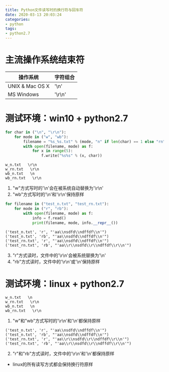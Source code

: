 ```yaml
---
title: Python文件读写时的换行符与回车符
date: 2020-03-13 20:03:24
categories:
- python
tags:
- python2.7
---
```



# 主流操作系统结束符

| 操作系统        | 字符组合 |
| --------------- | -------- |
| UNIX & Mac OS X | '\n'     |
| MS Windows      | '\r\n'   |

# 测试环境：win10 + python2.7

```python
for char in ("\n", "\r\n"):
    for mode in ("w", "wb"):
        filename = "%s_%s.txt" % (mode, "n" if len(char) == 1 else "rn")
        with open(filename, mode) as f:
            for x in range(5):
                f.write("%s%s" % (x, char))
```
```
w_n.txt   \r\n
w_rn.txt   \r\n
wb_n.txt   \n
wb_rn.txt   \r\n
```
1. "w"方式写时的'\n'会在被系统自动替换为'\r\n'
2. "wb"方式写时的'\n'和'\r\n'保持原样

```python
for filename in ("test_n.txt", "test_rn.txt"):
    for mode in ("r", "rb"):
        with open(filename, mode) as f:
            info = f.read()
            print(filename, mode, info.__repr__())
```
```
('test_n.txt', 'r', "'aa\\nsdfd\\ndffdf\\n'")
('test_n.txt', 'rb', "'aa\\nsdfd\\ndffdf\\n'")
('test_rn.txt', 'r', "'aa\\nsdfd\\ndffdf\\n'")
('test_rn.txt', 'rb', "'aa\\r\\nsdfd\\r\\ndffdf\\r\\n'")
```
3. "r"方式读时，文件中的'\r\n'会被系统替换为'\n'
4. "rb"方式读时，文件中的'\r\n'或'\n'保持原样

# 测试环境：linux + python2.7
```
w_n.txt   \n
w_rn.txt   \r\n
wb_n.txt   \n
wb_rn.txt   \r\n
```
1. "w"和"wb"方式写时的'\r\n'和'\n'都保持原样

```
('test_n.txt', 'r', "'aa\\nsdfd\\ndffdf\\n'")
('test_n.txt', 'rb', "'aa\\nsdfd\\ndffdf\\n'")
('test_rn.txt', 'r', "'aa\\r\\nsdfd\\r\\ndffdf\\r\\n'")
('test_rn.txt', 'rb', "'aa\\r\\nsdfd\\r\\ndffdf\\r\\n'")
```
2. "r"和"rb"方式读时，文件中的'\r\n'和'\n'都保持原样

- linux的所有读写方式都会保持换行符原样
